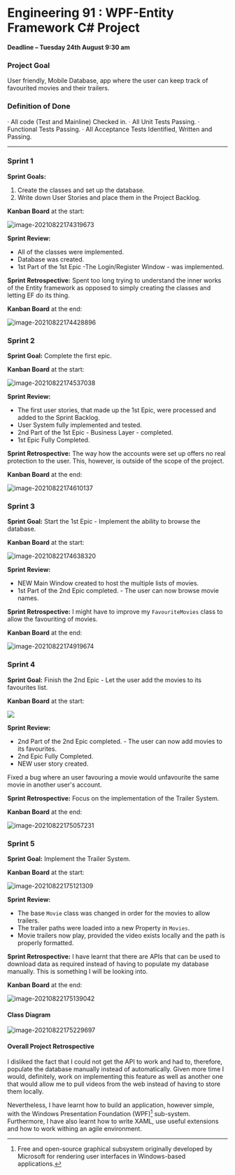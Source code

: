 # **Engineering 91 : WPF-Entity Framework C# Project**

**Deadline – Tuesday 24th August 9:30 am**

### Project Goal
User friendly, Mobile Database, app where the user can keep track of favourited movies and their trailers.

### Definition of Done
·	All code (Test and Mainline) Checked in.
·	All Unit Tests Passing.
·	Functional Tests Passing.
·	All Acceptance Tests Identified, Written and Passing.

---

### Sprint 1

**Sprint Goals:** 

1. Create the classes and set up the database.
2. Write down User Stories and place them in the Project Backlog.

**Kanban Board** at the start:

![image-20210822174319673](C:\Users\iFran\AppData\Roaming\Typora\typora-user-images\image-20210822174319673.png)

**Sprint Review:** 

- All of the classes were implemented.
- Database was created.
- 1st Part of the 1st Epic -The Login/Register Window - was implemented.

**Sprint Retrospective:** Spent too long trying to understand the inner works of the Entity framework as opposed to simply creating the classes and letting EF do its thing.

**Kanban Board** at the end:

![image-20210822174428896](C:\Users\iFran\AppData\Roaming\Typora\typora-user-images\image-20210822174428896.png)


### Sprint 2

**Sprint Goal:** Complete the first epic. 

**Kanban Board** at the start:

![image-20210822174537038](C:\Users\iFran\AppData\Roaming\Typora\typora-user-images\image-20210822174537038.png)

**Sprint Review:** 

- The first user stories, that made up the 1st Epic, were processed and added to the Sprint Backlog.
- User System fully implemented and tested.
- 2nd Part of the 1st Epic - Business Layer - completed.
- 1st Epic Fully Completed.

**Sprint Retrospective:** The way how the accounts were set up offers no real protection to the user. This, however, is outside of the scope of the project.

**Kanban Board** at the end:

![image-20210822174610137](C:\Users\iFran\AppData\Roaming\Typora\typora-user-images\image-20210822174610137.png)

### Sprint 3

**Sprint Goal:** Start the 1st Epic - Implement the ability to browse the database.

**Kanban Board** at the start:

![image-20210822174638320](C:\Users\iFran\AppData\Roaming\Typora\typora-user-images\image-20210822174638320.png)

**Sprint Review:** 

- NEW Main Window created to host the multiple lists of movies.
- 1st Part of the 2nd Epic completed. - The user can now browse movie names.

**Sprint Retrospective:** I might have to improve my `FavouriteMovies` class to allow the favouriting of movies.

**Kanban Board** at the end:

![image-20210822174919674](C:\Users\iFran\AppData\Roaming\Typora\typora-user-images\image-20210822174919674.png)

### Sprint 4

**Sprint Goal:** Finish the 2nd Epic - Let the user add the movies to its favourites list.

**Kanban Board** at the start:

![](C:\Users\iFran\AppData\Roaming\Typora\typora-user-images\image-20210822174754884.png)

**Sprint Review:** 

- 2nd Part of the 2nd Epic completed. - The user can now add movies to its favourites.
- 2nd Epic Fully Completed.
- NEW user story created.

Fixed a bug where an user favouring a movie would unfavourite the same movie in another user's account.

**Sprint Retrospective:** Focus on the implementation of the Trailer System.

**Kanban Board** at the end:

![image-20210822175057231](C:\Users\iFran\AppData\Roaming\Typora\typora-user-images\image-20210822175057231.png)


### Sprint 5

**Sprint Goal:** Implement the Trailer System.

**Kanban Board** at the start:

![image-20210822175121309](C:\Users\iFran\AppData\Roaming\Typora\typora-user-images\image-20210822175121309.png)

**Sprint Review:** 

- The base `Movie` class was changed in order for the movies to allow trailers.
- The trailer paths were loaded into a new Property in `Movies`.
- Movie trailers now play, provided the video exists locally and the path is properly formatted.

**Sprint Retrospective:** I have learnt that there are APIs that can be used to download data as required instead of having to populate my database manually. This is something I will be looking into.

**Kanban Board** at the end:

![image-20210822175139042](C:\Users\iFran\AppData\Roaming\Typora\typora-user-images\image-20210822175139042.png)



#### Class Diagram

![image-20210822175229697](C:\Users\iFran\AppData\Roaming\Typora\typora-user-images\image-20210822175229697.png)

#### Overall Project Retrospective

I disliked the fact that I could not get the API to work and had to, therefore, populate the database manually instead of automatically. Given more time I would, definitely, work on implementing this feature as well as another one that would allow me to pull videos from the web instead of having to store them locally.

Nevertheless, I have learnt how to build an application, however simple, with the Windows Presentation Foundation (WPF)[^fn1] sub-system. Furthermore, I have also learnt how to write XAML, use useful extensions and how to work withing an agile environment.



[^fn1]: Free and open-source graphical subsystem originally developed by  Microsoft for rendering user interfaces in Windows-based applications. 

